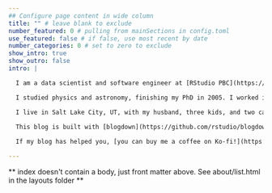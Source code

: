 ```yaml
---
## Configure page content in wide column
title: "" # leave blank to exclude
number_featured: 0 # pulling from mainSections in config.toml
use_featured: false # if false, use most recent by date
number_categories: 0 # set to zero to exclude
show_intro: true
show_outro: false
intro: |

  I am a data scientist and software engineer at [RStudio PBC](https://rstudio.com/) where I work on [open source modeling tools](https://www.tidymodels.org/). My last name is pronounced SILL-GHEE (two syllables, short `i`, hard `g`). I love making beautiful charts, the statistical programming language R, Jane Austen, black coffee, and red wine.

  I studied physics and astronomy, finishing my PhD in 2005. I worked in academia (teaching and doing research) and ed tech before moving into data science in 2015 and discovering R. I am both an international speaker and a real-world practitioner focusing on data analysis and machine learning practice. I have written books with my collaborators about [text mining](http://amzn.to/2tZkmxG), [supervised machine learning for text](https://smltar.com/), and [modeling with tidy data principles](https://www.tmwr.org/) in R. You can find me on [Twitter](https://twitter.com/juliasilge) and [GitHub](https://github.com/juliasilge). 

  I live in Salt Lake City, UT, with my husband, three kids, and two cats.

  This blog is built with [blogdown](https://github.com/rstudio/blogdown) and [Hugo](https://gohugo.io/), and deployed using [Netlify](https://www.netlify.com/). My blog posts are released under a [Creative Commons Attribution-ShareAlike 4.0 International License](https://creativecommons.org/licenses/by-sa/4.0/). My illustrated portrait is by [Emily Griffin](https://www.daybrighten.com/) (and gifted to me by my friend and former coworker [Jason Punyon](https://jasonpunyon.com/)!).
  
  If my blog has helped you, [you can buy me a coffee on Ko-fi!](https://ko-fi.com/U7U4WG9B)

---
```


** index doesn't contain a body, just front matter above.
See about/list.html in the layouts folder **
